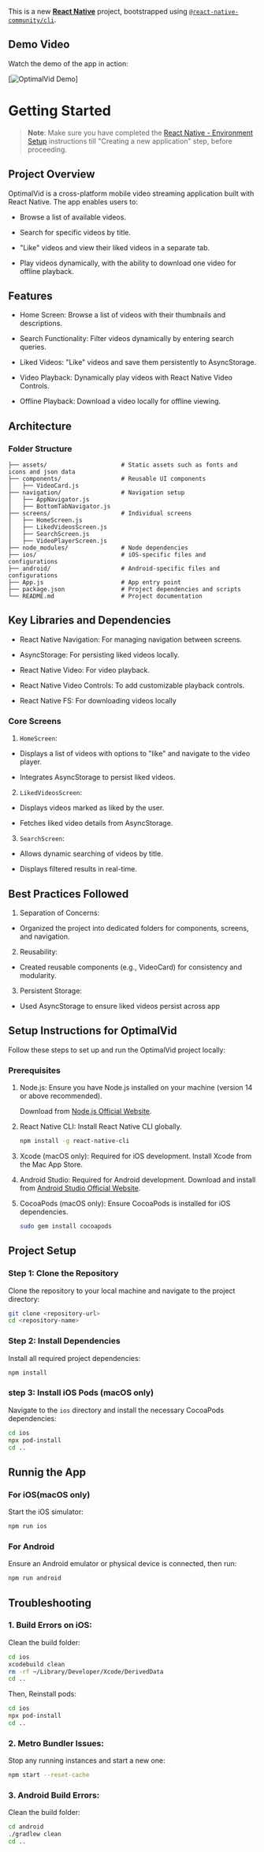 This is a new [**React Native**](https://reactnative.dev) project, bootstrapped using [`@react-native-community/cli`](https://github.com/react-native-community/cli).

## Demo Video

Watch the demo of the app in action:

[![OptimalVid Demo](https://drive.google.com/file/d/1v7_lbHkirRE8MuGAx_MBiga1hZLAxmga/view?usp=sharing)]

# Getting Started

>**Note**: Make sure you have completed the [React Native - Environment Setup](https://reactnative.dev/docs/environment-setup) instructions till "Creating a new application" step, before proceeding.

## Project Overview

OptimalVid is a cross-platform mobile video streaming application built with React Native. The app enables users to:

- Browse a list of available videos.

- Search for specific videos by title.

- "Like" videos and view their liked videos in a separate tab.

- Play videos dynamically, with the ability to download one video for offline playback.

## Features

- Home Screen: Browse a list of videos with their thumbnails and descriptions.

- Search Functionality: Filter videos dynamically by entering search queries.

- Liked Videos: "Like" videos and save them persistently to AsyncStorage.

- Video Playback: Dynamically play videos with React Native Video Controls.

- Offline Playback: Download a video locally for offline viewing.

## Architecture

### Folder Structure

```
├── assets/                     # Static assets such as fonts and icons and json data
├── components/                 # Reusable UI components
│   ├── VideoCard.js
├── navigation/                 # Navigation setup
│   ├── AppNavigator.js
│   ├── BottomTabNavigator.js
├── screens/                    # Individual screens
│   ├── HomeScreen.js
│   ├── LikedVideosScreen.js
│   ├── SearchScreen.js
│   ├── VideoPlayerScreen.js
├── node_modules/               # Node dependencies
├── ios/                        # iOS-specific files and configurations
├── android/                    # Android-specific files and configurations
├── App.js                      # App entry point
├── package.json                # Project dependencies and scripts
└── README.md                   # Project documentation
```

## Key Libraries and Dependencies

- React Native Navigation: For managing navigation between screens.

- AsyncStorage: For persisting liked videos locally.

- React Native Video: For video playback.

- React Native Video Controls: To add customizable playback controls.

- React Native FS: For downloading videos locally

### Core Screens

1. `HomeScreen`:

- Displays a list of videos with options to "like" and navigate to the video player.

- Integrates AsyncStorage to persist liked videos.

2. `LikedVideosScreen`:

- Displays videos marked as liked by the user.

- Fetches liked video details from AsyncStorage.

3. `SearchScreen`:

- Allows dynamic searching of videos by title.

- Displays filtered results in real-time.

## Best Practices Followed

1. Separation of Concerns:

- Organized the project into dedicated folders for components, screens, and navigation.

2. Reusability:

- Created reusable components (e.g., VideoCard) for consistency and modularity.

3. Persistent Storage:

- Used AsyncStorage to ensure liked videos persist across app

##  Setup Instructions for OptimalVid

Follow these steps to set up and run the OptimalVid project locally:

### Prerequisites

1. Node.js: Ensure you have Node.js installed on your machine (version 14 or above recommended).

   Download from [Node.js Official Website](https://nodejs.org/en).
   
2. React Native CLI: Install React Native CLI globally.

   ```bash
   npm install -g react-native-cli
   ```
3. Xcode (macOS only): Required for iOS development. Install Xcode from the Mac App Store.
   
4. Android Studio: Required for Android development. Download and install from [Android Studio Official Website](https://developer.android.com/studio).
5. CocoaPods (macOS only): Ensure CocoaPods is installed for iOS dependencies.

   ```bash
   sudo gem install cocoapods
   ```

## Project Setup

### Step 1: Clone the Repository

Clone the repository to your local machine and navigate to the project directory:

```bash
git clone <repository-url>
cd <repository-name>
```

### Step 2: Install Dependencies

Install all required project dependencies:

```bash
npm install
```

### step 3: Install iOS Pods (macOS only)

Navigate to the `ios` directory and install the necessary CocoaPods dependencies:

```bash
cd ios
npx pod-install
cd ..
```

## Runnig the App

### For iOS(macOS only)
Start the iOS simulator:

```bash
npm run ios
```
### For Android

Ensure an Android emulator or physical device is connected, then run:

```bash
npm run android
```

## Troubleshooting

### 1. Build Errors on iOS:

Clean the build folder:

```bash
cd ios
xcodebuild clean
rm -rf ~/Library/Developer/Xcode/DerivedData
cd ..
```
Then, Reinstall pods:

```bash
cd ios
npx pod-install
cd ..
```

### 2. Metro Bundler Issues:

Stop any running instances and start a new one:

```bash
npm start --reset-cache
```

### 3. Android Build Errors:

Clean the build folder:

```bash
cd android
./gradlew clean
cd ..
```
